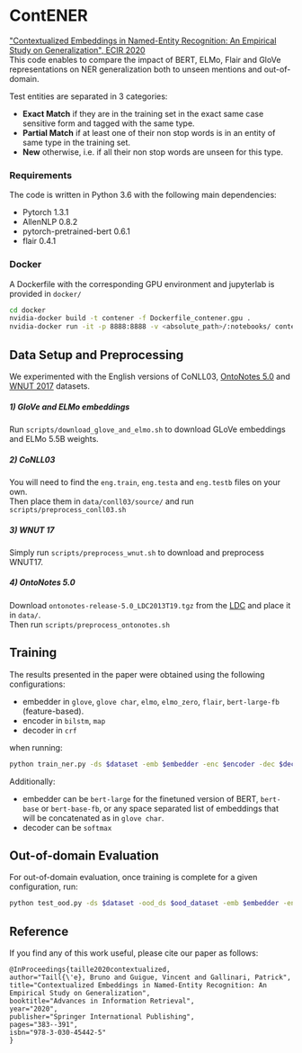 ContENER
====

["Contextualized Embeddings in Named-Entity Recognition: An Empirical Study on Generalization", ECIR 2020](https://arxiv.org/pdf/2001.08053.pdf)  
This code enables to compare the impact of BERT, ELMo, Flair and GloVe representations on NER generalization both to unseen mentions and out-of-domain.  

Test entities are separated in 3 categories:
- **Exact Match** if they are in the training set in the exact same case sensitive form and tagged with the same type.
- **Partial Match** if at least one of their non stop words is in an entity of same type in the training set.
- **New** otherwise, i.e. if all their non stop words are unseen for this type.

### Requirements
The code is written in Python 3.6 with the following main dependencies:

* Pytorch 1.3.1
* AllenNLP 0.8.2
* pytorch-pretrained-bert 0.6.1
* flair 0.4.1

### Docker 
A Dockerfile with the corresponding GPU environment and jupyterlab is provided in `docker/`
```bash
cd docker
nvidia-docker build -t contener -f Dockerfile_contener.gpu .
nvidia-docker run -it -p 8888:8888 -v <absolute_path>/:notebooks/ contener
``` 

## Data Setup and Preprocessing
We experimented with the English versions of CoNLL03, [OntoNotes 5.0](https://catalog.ldc.upenn.edu/LDC2013T19) and [WNUT 2017](https://github.com/leondz/emerging_entities_17) datasets.  

##### 1) GloVe and ELMo embeddings
Run `scripts/download_glove_and_elmo.sh` to download GLoVe embeddings and ELMo 5.5B weights.
##### 2) CoNLL03
You will need to find the `eng.train`, `eng.testa` and `eng.testb`  files on your own.  
Then place them in `data/conll03/source/` and run `scripts/preprocess_conll03.sh`
##### 3) WNUT 17
Simply run `scripts/preprocess_wnut.sh` to download and preprocess WNUT17.
##### 4) OntoNotes 5.0
Download `ontonotes-release-5.0_LDC2013T19.tgz` from the [LDC](https://catalog.ldc.upenn.edu/LDC2013T19) and place it in `data/`.  
Then run `scripts/preprocess_ontonotes.sh`

## Training
The results presented in the paper were obtained using the following configurations:
 - embedder in `glove`, `glove char`, `elmo`, `elmo_zero`, `flair`, `bert-large-fb` (feature-based).
 - encoder in `bilstm`, `map`
 - decoder in `crf` 

when running:
```bash
python train_ner.py -ds $dataset -emb $embedder -enc $encoder -dec $decoder -d 0.5 -bs 64 -ep 100 -p 5
```

Additionally:
 - embedder can be `bert-large` for the finetuned version of BERT, `bert-base` or `bert-base-fb`, or any space separated list of embeddings that will be concatenated as in `glove char`.
 - decoder can be `softmax` 

## Out-of-domain Evaluation

For out-of-domain evaluation, once training is complete for a given configuration, run:

```bash
python test_ood.py -ds $dataset -ood_ds $ood_dataset -emb $embedder -enc $encoder -dec $decoder
```


## Reference
If you find any of this work useful, please cite our paper as follows:
```
@InProceedings{taille2020contextualized,
author="Taill{\'e}, Bruno and Guigue, Vincent and Gallinari, Patrick",
title="Contextualized Embeddings in Named-Entity Recognition: An Empirical Study on Generalization",
booktitle="Advances in Information Retrieval",
year="2020",
publisher="Springer International Publishing",
pages="383--391",
isbn="978-3-030-45442-5"
}
```


